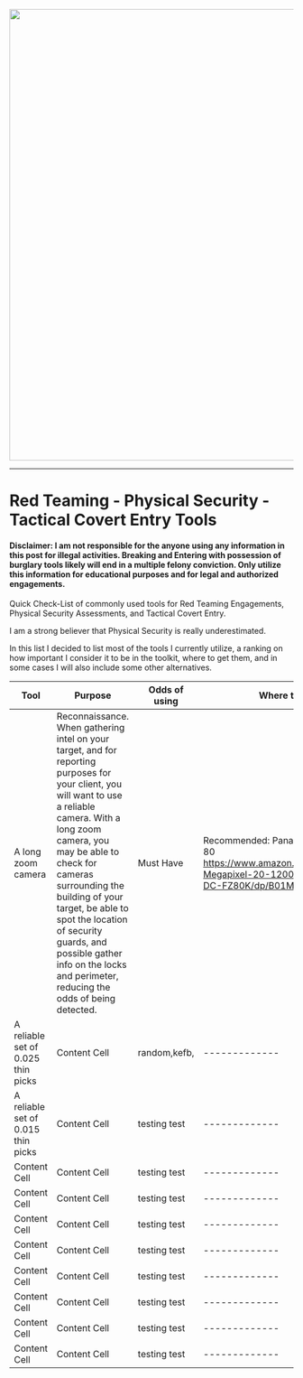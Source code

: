 <p align="center">
<img src="https://user-images.githubusercontent.com/43127781/167242259-5fceb1dc-1eb9-47bc-a604-e25a2910117e.jpg" width="800">
</p>


-------------------------------------------------------------------------------------------------------
#       Red Teaming - Physical Security - Tactical Covert Entry Tools

#### Disclaimer: I am not responsible for the anyone using any information in this post for illegal activities. Breaking and Entering with possession of burglary tools likely will end in a multiple felony conviction. Only utilize this information for educational purposes and for legal and authorized engagements.

Quick Check-List of commonly used tools for Red Teaming Engagements, Physical Security Assessments, and Tactical Covert Entry.

I am a strong believer that Physical Security is really underestimated.

In this list I decided to list most of the tools I currently utilize, a ranking on how important I consider it to be in the toolkit, where to get them, and in some cases I will also include some other alternatives.


Tool         | Purpose       | Odds of using| Where to find | Alternative |
------------ | ------------- | ------------ | ------------- | ------------ |
A long zoom camera | Reconnaissance. When gathering intel on your target, and for reporting purposes for your client, you will want to use a reliable camera. With a long zoom camera, you may be able to check for cameras surrounding the building of your target, be able to spot the location of security guards, and possible gather info on the locks and perimeter, reducing the odds of being detected. | Must Have | Recommended: Panasonic Lumix FZ-80 https://www.amazon.com/PANASONIC-Megapixel-20-1200mm-Stabilization-DC-FZ80K/dp/B01MS16V42 | There are other multiple alternative cameras in the market. One with a decent zoom, ideally over 30x Optical Zoom should work just fine. 
A reliable set of 0.025 thin picks | Content Cell  | random,kefb, | ------------- | Content Cell |
A reliable set of 0.015 thin picks | Content Cell  | testing test | -------------
Content Cell | Content Cell  | testing test | -------------
Content Cell | Content Cell  | testing test | -------------
Content Cell | Content Cell  | testing test | -------------
Content Cell | Content Cell  | testing test | -------------
Content Cell | Content Cell  | testing test | -------------
Content Cell | Content Cell  | testing test | -------------
Content Cell | Content Cell  | testing test | -------------
Content Cell | Content Cell  | testing test | -------------
